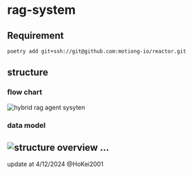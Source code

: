 # rag-system

## Requirement
`poetry add git+ssh://git@github.com:motiong-io/reactor.git`

## structure
### flow chart
![hybrid rag agent sysyten](assets/img/hybrid_rag_agent.png)
### data model
![structure overview](assets/img/structure.png)
...
------
update at 4/12/2024 @HoKei2001